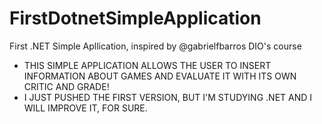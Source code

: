 # FirstDotnetSimpleApplication
First .NET Simple Apllication, inspired by @gabrielfbarros DIO's course

- THIS SIMPLE APPLICATION ALLOWS THE USER TO INSERT INFORMATION ABOUT GAMES AND EVALUATE IT WITH ITS OWN CRITIC AND GRADE!
- I JUST PUSHED THE FIRST VERSION, BUT I'M STUDYING .NET AND I WILL IMPROVE IT, FOR SURE.
